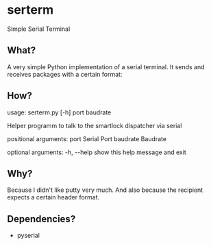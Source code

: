 # serterm
Simple Serial Terminal

## What?
A very simple Python implementation of a serial terminal. It sends and receives packages with a certain format:

## How?
usage: serterm.py [-h] port baudrate

Helper programm to talk to the smartlock dispatcher via serial

positional arguments:
  port        Serial Port
  baudrate    Baudrate

optional arguments:
  -h, --help  show this help message and exit

## Why?
Because I didn't like putty very much. And also because the recipient expects a certain header format.

## Dependencies?
- pyserial
